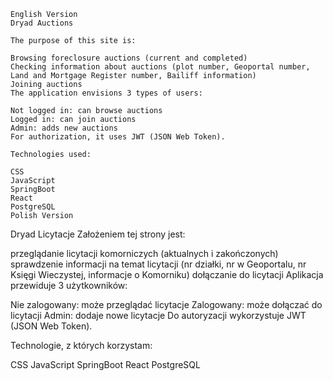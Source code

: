     English Version
    Dryad Auctions
    
    The purpose of this site is:
    
    Browsing foreclosure auctions (current and completed)
    Checking information about auctions (plot number, Geoportal number, Land and Mortgage Register number, Bailiff information)
    Joining auctions
    The application envisions 3 types of users:
    
    Not logged in: can browse auctions
    Logged in: can join auctions
    Admin: adds new auctions
    For authorization, it uses JWT (JSON Web Token).
    
    Technologies used:
    
    CSS
    JavaScript
    SpringBoot
    React
    PostgreSQL
    Polish Version


Dryad Licytacje
Założeniem tej strony jest:

przeglądanie licytacji komorniczych (aktualnych i zakończonych)
sprawdzenie informacji na temat licytacji (nr działki, nr w Geoportalu, nr Księgi Wieczystej, informacje o Komorniku)
dołączanie do licytacji
Aplikacja przewiduje 3 użytkowników:

Nie zalogowany: może przeglądać licytacje
Zalogowany: może dołączać do licytacji
Admin: dodaje nowe licytacje
Do autoryzacji wykorzystuje JWT (JSON Web Token).

Technologie, z których korzystam:

CSS
JavaScript
SpringBoot
React
PostgreSQL
